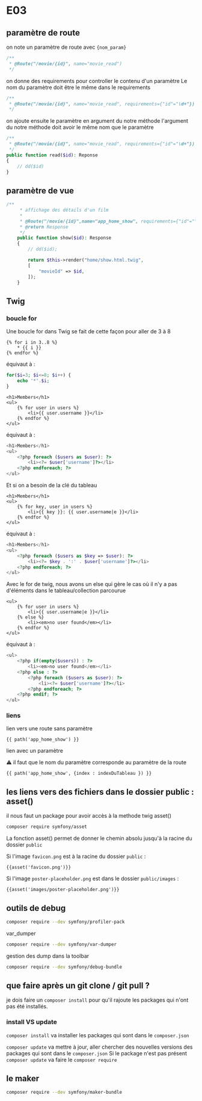 # E03

## paramètre de route

on note un paramètre de route avec `{nom_param}`

```php
/**
 * @Route("/movie/{id}", name="movie_read")
 */
```

on donne des requirements pour controller le contenu d'un paramètre
Le nom du paramètre doit être le même dans le requirements

```php
/**
 * @Route("/movie/{id}", name="movie_read", requirements={"id"="\d+"})
 */
```

on ajoute ensuite le paramètre en argument du notre méthode
l'argument du notre méthode doit avoir le même nom que le paramètre

```php
/**
 * @Route("/movie/{id}", name="movie_read", requirements={"id"="\d+"})
 */
public function read($id): Reponse
{
    // dd($id)
}
```

## paramètre de vue

```php
/**
     * affichage des détails d'un film
     *
     * @Route("/movie/{id}",name="app_home_show", requirements={"id"="\d+"})
     * @return Response
     */
    public function show($id): Response
    {
        // dd($id);

        return $this->render("home/show.html.twig", 
        [
            "movieId" => $id,
        ]);
    }
```

## Twig

### boucle for

Une boucle for dans Twig se fait de cette façon pour aller de 3 à 8

```twig
{% for i in 3..8 %}
    * {{ i }}
{% endfor %}
```

équivaut à :

```php
for($i=3; $i<=8; $i++) {
    echo '*'.$i;
}
```

```twig
<h1>Members</h1>
<ul>
    {% for user in users %}
        <li>{{ user.username }}</li>
    {% endfor %}
</ul>

```

équivaut à :

```php
<h1>Members</h1>
<ul>
    <?php foreach ($users as $user): ?>
        <li><?= $user['username']?></li>
    <?php endforeach; ?>
</ul>
```

Et si on a besoin de la clé du tableau

```twig
<h1>Members</h1>
<ul>
    {% for key, user in users %}
        <li>{{ key }}: {{ user.username|e }}</li>
    {% endfor %}
</ul>
```

équivaut à :

```php
<h1>Members</h1>
<ul>
    <?php foreach ($users as $key => $user): ?>
        <li><?= $key . ':' . $user['username']?></li>
    <?php endforeach; ?>
</ul>
```

Avec le for de twig, nous avons un else qui gère le cas où il n'y a pas d'éléments dans le tableau/collection parcourue

```twig
<ul>
    {% for user in users %}
        <li>{{ user.username|e }}</li>
    {% else %}
        <li><em>no user found</em></li>
    {% endfor %}
</ul>
```

équivaut à :

```php
<ul>
    <?php if(empty($users)) : ?>
        <li><em>no user found</em></li>
    <?php else : ?>
        <?php foreach ($users as $user): ?>
            <li><?= $user['username']?></li>
        <?php endforeach; ?>
    <?php endif; ?>
</ul>
```

### liens

lien vers une route sans paramètre

```twig
{{ path('app_home_show') }}
```

lien avec un paramètre

⚠️ il faut que le nom du paramètre corresponde au paramètre de la route

```twig
{{ path('app_home_show', {index : indexDuTableau }) }}
```

## les liens vers des fichiers dans le dossier public : asset()

il nous faut un package pour avoir accès à la methode twig asset()

```bash
composer require symfony/asset
```

La fonction asset() permet de donner le chemin absolu jusqu'à la racine du dossier `public`

Si l'image `favicon.png` est à la racine du dossier `public` :

```twig
{{asset('favicon.png')}}
```

Si l'image `poster-placeholder.png` est dans le dossier `public/images` :

```twig
{{asset('images/poster-placeholder.png')}}
```

## outils de debug

```bash
composer require --dev symfony/profiler-pack
```

var_dumper

```bash
composer require --dev symfony/var-dumper
```

gestion des dump dans la toolbar

```bash
composer require --dev symfony/debug-bundle
```

## que faire après un git clone / git pull ?

je dois faire un `composer install` pour qu'il rajoute les packages qui n'ont pas été installés.

### install VS update

`composer install` va installer les packages qui sont dans le `composer.json`

`composer update` va mettre à jour, aller chercher des nouvelles versions des packages qui sont dans le `composer.json`
Si le package n'est pas présent `composer update` va faire le `composer require`

## le maker

```bash
composer require --dev symfony/maker-bundle
```

